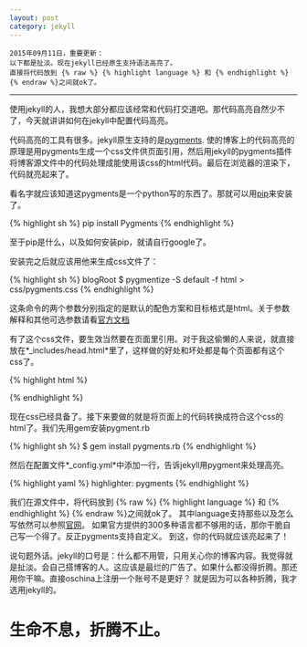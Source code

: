 ```yaml
---
layout: post
category: jekyll
---
```


	2015年09月11日，重要更新：
	以下都是扯淡。现在jekyll已经原生支持语法高亮了。
	直接将代码放到 {% raw %} {% highlight language %} 和 {% endhighlight %} {% endraw %}之间就ok了。

-------


使用jekyll的人，我想大部分都应该经常和代码打交道吧。那代码高亮自然少不了，今天就讲讲如何在jekyll中配置代码高亮。

代码高亮的工具有很多。jekyll原生支持的是[pygments](http://pygments.org/).
使的博客上的代码高亮的原理是用pygments生成一个css文件供页面引用，然后用jekyll的pygments插件将博客源文件中的代码处理成能使用该css的html代码。最后在浏览器的渲染下，代码就亮起来了。


看名字就应该知道这pygments是一个python写的东西了。那就可以用[pip](https://pypi.python.org/pypi/pip)来安装了。

{% highlight sh %}
pip install Pygments
{% endhighlight %}

至于pip是什么，以及如何安装pip，就请自行google了。

安装完之后就应该用他来生成css文件了：

{% highlight sh %}
blogRoot $ pygmentize -S default -f html > css/pygments.css
{% endhighlight %}

这条命令的两个参数分别指定的是默认的配色方案和目标格式是html。关于参数解释和其他可选参数请看[官方文档](http://pygments.org/docs/cmdline/)

有了这个css文件，要生效当然要在页面里引用。对于我这偷懒的人来说，就直接放在*_includes/head.html*里了，这样做的好处和坏处都是每个页面都有这个css了。

{% highlight html %}
<link rel="stylesheet" href="{{ "/css/pygments.css" | prepend: site.baseurl }}">
{% endhighlight %}

现在css已经具备了。接下来要做的就是将页面上的代码转换成符合这个css的html了。我们先用gem安装pygment.rb

{% highlight sh %}
$ gem install pygments.rb
{% endhighlight %}

然后在配置文件*_config.yml*中添加一行，告诉jekyll用pygment来处理高亮。

{% highlight yaml %}
highlighter: pygments
{% endhighlight %}

我们在源文件中，将代码放到 {% raw %} {% highlight language %} 和 {% endhighlight %} {% endraw %}之间就ok了。 其中language支持那些以及怎么写依然可以参照[官网](http://pygments.org/docs/lexers/)。
如果官方提供的300多种语言都不够用的话，那你干脆自己写一个得了。反正pygments支持自定义。
到这，你的代码就应该亮起来了！

说句题外话。jekyll的口号是：什么都不用管，只用关心你的博客内容。我觉得就是扯淡。会自己搭博客的人。这应该是最烂的广告了。如果什么都没得折腾。那还用你干嘛。直接oschina上注册一个账号不是更好？
就是因为可以各种折腾，我才选用jekyll的。

# 生命不息，折腾不止。


